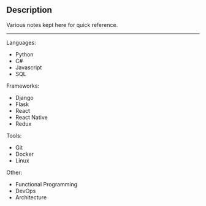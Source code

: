 ## Description

Various notes kept here for quick reference.

---

Languages:

- Python
- C#
- Javascript
- SQL

Frameworks:

- Django
- Flask
- React
- React Native
- Redux

Tools:

- Git
- Docker
- Linux

Other:

- Functional Programming
- DevOps
- Architecture
